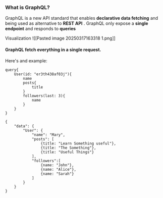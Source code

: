### What is GraphQL?
GraphQL is a new API standard that enables **declarative data fetching** and being used as alternative to **REST API** . GraphQL only expose a **single endpoint** and responds to **queries**

Visualization
![[Pasted image 20250317163318 1.png]]

#### **GraphQL fetch everything in a single request.**   
Here's and example:
```
query{
	User(id: "er3th438af03j"){
		name
		posts{
			title
		}
		followers(last: 3){
			name
		}
	}
}
```


```
{
	"data": {
		"User": {
			"name": "Mary",
			"posts": [
				{title: "Learn Something useful"},
				{title: "The Something"},
				{title: "Useful Things"}
			],
			"followers":[
				{name: "John"},
				{name: "Alice"},
				{name: "Sarah"}
			]
		}
	}
}
```